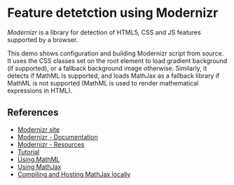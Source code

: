 # Feature detetction using Modernizr
_Modernizr_ is a library for detection of HTML5, CSS and JS features supported by a browser.  

This demo shows configuration and building Modernizr script from source. It uses the CSS classes set on the root element to load gradient background (if supported), or a fallback background image otherwise. Similarly, it detects if MathML is supported, and loads MathJax as a fallback library if MathML is not supported (MathML is used to render mathematical expressions in HTML).

## References
- [Modernizr site](https://new.modernizr.com/)
- [Modernizr - Documentation](https://new.modernizr.com/docs)
- [Modernizr - Resources](https://new.modernizr.com/docs)
- [Tutorial](https://www.lambdatest.com/blog/feature-detection-with-modernizr-for-cross-browser-compatibility/)
- [Using MathML](https://www.tutorialspoint.com/mathml/index.htm)
- [Using MathJax](https://www.mathjax.org/)
- [Compiling and Hosting MathJax locally](http://docs.mathjax.org/en/latest/web/hosting.html)